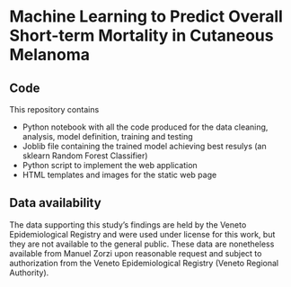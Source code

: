 # Machine Learning to Predict Overall Short-term Mortality in Cutaneous Melanoma


## Code
This repository contains
* Python notebook with all the code produced for the data cleaning, analysis, model definition, training and testing
* Joblib file containing the trained model achieving best resulys (an sklearn Random Forest Classifier)
* Python script to implement the web application
* HTML templates and images for the static web page


## Data availability
The data supporting this study’s findings are held by the Veneto Epidemiological Registry
and were used under license for this work, but they are not available to the general public.
These data are nonetheless available from Manuel Zorzi upon reasonable request and subject
to authorization from the Veneto Epidemiological Registry (Veneto Regional Authority).

